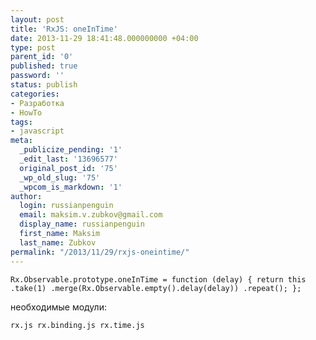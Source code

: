 ```yaml
---
layout: post
title: 'RxJS: oneInTime'
date: 2013-11-29 18:41:48.000000000 +04:00
type: post
parent_id: '0'
published: true
password: ''
status: publish
categories:
- Разработка
- HowTo
tags:
- javascript
meta:
  _publicize_pending: '1'
  _edit_last: '13696577'
  original_post_id: '75'
  _wp_old_slug: '75'
  _wpcom_is_markdown: '1'
author:
  login: russianpenguin
  email: maksim.v.zubkov@gmail.com
  display_name: russianpenguin
  first_name: Maksim
  last_name: Zubkov
permalink: "/2013/11/29/rxjs-oneintime/"
---
```

```javascript; gutter: true; first-line: 1; highlight: []
Rx.Observable.prototype.oneInTime = function (delay) { return this .take(1) .merge(Rx.Observable.empty().delay(delay)) .repeat(); };
```

необходимые модули:

```
rx.js rx.binding.js rx.time.js
```
